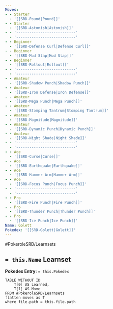 ```yaml
---
Moves:
- - Starter
  - '[[SRD-Pound|Pound]]'
- - Starter
  - '[[SRD-Astonish|Astonish]]'
- - '---------------------------'
  - '---------------------------'
- - Beginner
  - '[[SRD-Defense Curl|Defense Curl]]'
- - Beginner
  - '[[SRD-Mud Slap|Mud Slap]]'
- - Beginner
  - '[[SRD-Rollout|Rollout]]'
- - '---------------------------'
  - '---------------------------'
- - Amateur
  - '[[SRD-Shadow Punch|Shadow Punch]]'
- - Amateur
  - '[[SRD-Iron Defense|Iron Defense]]'
- - Amateur
  - '[[SRD-Mega Punch|Mega Punch]]'
- - Amateur
  - '[[SRD-Stomping Tantrum|Stomping Tantrum]]'
- - Amateur
  - '[[SRD-Magnitude|Magnitude]]'
- - Amateur
  - '[[SRD-Dynamic Punch|Dynamic Punch]]'
- - Amateur
  - '[[SRD-Night Shade|Night Shade]]'
- - '---------------------------'
  - '---------------------------'
- - Ace
  - '[[SRD-Curse|Curse]]'
- - Ace
  - '[[SRD-Earthquake|Earthquake]]'
- - Ace
  - '[[SRD-Hammer Arm|Hammer Arm]]'
- - Ace
  - '[[SRD-Focus Punch|Focus Punch]]'
- - '---------------------------'
  - '---------------------------'
- - Pro
  - '[[SRD-Fire Punch|Fire Punch]]'
- - Pro
  - '[[SRD-Thunder Punch|Thunder Punch]]'
- - Pro
  - '[[SRD-Ice Punch|Ice Punch]]'
Name: Golett
Pokedex: '[[SRD-Golett|Golett]]'
---
```


#PokeroleSRD/Learnsets

## `= this.Name` Learnset

**Pokedex Entry:** `= this.Pokedex`

```dataview
TABLE WITHOUT ID
    T[0] AS Learned,
    T[1] AS Move
FROM #PokeroleSRD/Learnsets
flatten moves as T
where file.path = this.file.path
```
